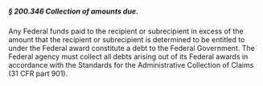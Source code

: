##### § 200.346 Collection of amounts due. #####

Any Federal funds paid to the recipient or subrecipient in excess of the amount that the recipient or subrecipient is determined to be entitled to under the Federal award constitute a debt to the Federal Government. The Federal agency must collect all debts arising out of its Federal awards in accordance with the Standards for the Administrative Collection of Claims (31 CFR part 901).